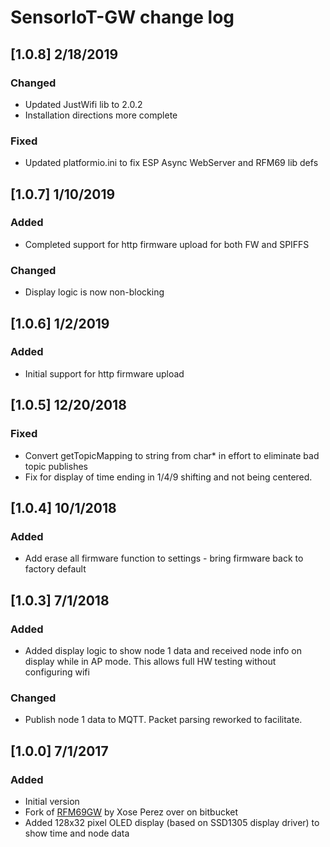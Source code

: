 # SensorIoT-GW change log

## [1.0.8] 2/18/2019
### Changed
 - Updated JustWifi lib to 2.0.2
 - Installation directions more complete
### Fixed
 - Updated platformio.ini to fix ESP Async WebServer and RFM69 lib defs

## [1.0.7] 1/10/2019
### Added
 - Completed support for http firmware upload for both FW and SPIFFS
### Changed
 - Display logic is now non-blocking

## [1.0.6] 1/2/2019
### Added
 - Initial support for http firmware upload

## [1.0.5] 12/20/2018
### Fixed
 - Convert getTopicMapping to string from char* in effort to eliminate bad topic publishes
 - Fix for display of time ending in 1/4/9 shifting and not being centered.

## [1.0.4] 10/1/2018
### Added
 - Add erase all firmware function to settings - bring firmware back to factory default

## [1.0.3] 7/1/2018
### Added
 - Added display logic to show node 1 data and received node info on display while in AP mode. This allows full HW testing without configuring wifi
### Changed
 - Publish node 1 data to MQTT. Packet parsing reworked to facilitate.

## [1.0.0] 7/1/2017
### Added
 - Initial version
 - Fork of [RFM69GW](https://bitbucket.org/xoseperez/rfm69gw/overview) by Xose Perez over on bitbucket
 - Added 128x32 pixel OLED display (based on SSD1305 display driver) to show time and node data